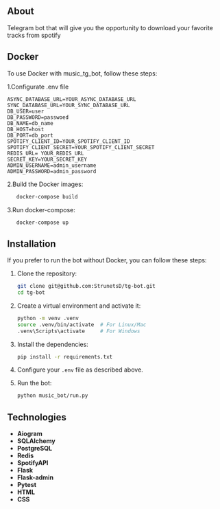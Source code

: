 ## About


Telegram bot that will give you the opportunity to
download your favorite tracks from spotify
## Docker
To use Docker with music_tg_bot, follow these steps:

1.Configurate .env file
```API_TOKEN=YOUR_API_TOKEN
ASYNC_DATABASE_URL=YOUR_ASYNC_DATABASE_URL
SYNC_DATABASE_URL=YOUR_SYNC_DATABASE_URL
DB_USER=user
DB_PASSWORD=passwoed
DB_NAME=db_name
DB_HOST=host
DB_PORT=db_port
SPOTIFY_CLIENT_ID=YOUR_SPOTIFY_CLIENT_ID
SPOTIFY_CLIENT_SECRET=YOUR_SPOTIFY_CLIENT_SECRET
REDIS_URL= YOUR_REDIS_URL
SECRET_KEY=YOUR_SECRET_KEY
ADMIN_USERNAME=admin_username
ADMIN_PASSWORD=admin_password
```

2.Build the Docker images:

 ```sh
    docker-compose build
 ```
3.Run docker-compose:

 ```sh
    docker-compose up
 ```    

## Installation

If you prefer to run the bot without Docker, you can follow these steps:

1. Clone the repository:

    ```bash
    git clone git@github.com:StrunetsD/tg-bot.git
    cd tg-bot
    ```

2. Create a virtual environment and activate it:

    ```bash
    python -m venv .venv
    source .venv/bin/activate  # For Linux/Mac
    .venv\Scripts\activate     # For Windows
    ```

3. Install the dependencies:

    ```bash
    pip install -r requirements.txt
    ```

4. Configure your `.env` file as described above.

5. Run the bot:

    ```bash
    python music_bot/run.py
    ```
## Technologies

- **Aiogram**
- **SQLAlchemy**
- **PostgreSQL**
- **Redis**
- **SpotifyAPI**
- **Flask**
- **Flask-admin**
- **Pytest**
- **HTML**
- **CSS**